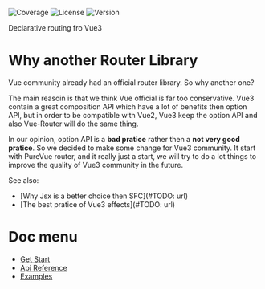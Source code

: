 ![Coverage](https://img.shields.io/coveralls/github/pure-vue/router)
![License](https://img.shields.io/npm/l/@pure-vue/router)
![Version](https://img.shields.io/npm/v/@pure-vue/router)

Declarative routing fro Vue3

# Why another Router Library

Vue community already had an official router library. So why another one?

The main reasoin is that we think Vue official is far too conservative. Vue3 contain a great composition API which have a lot of benefits then option API, but in order to be compatible with Vue2, Vue3 keep the option API and also Vue-Router will do the same thing.

In our opinion, option API is a **bad pratice** rather then a **not very good pratice**. So we decided to make some change for Vue3 community. It start with PureVue router, and it really just a start, we will try to do a lot things to improve the quality of Vue3 community in the future.

See also:

-   [Why Jsx is a better choice then SFC](#TODO: url)
-   [The best pratice of Vue3 effects](#TODO: url)

# Doc menu

-   [Get Start](./tree/master/docs/en/get-start)
-   [Api Reference](./tree/master/docs/en/api-reference)
-   [Examples](./tree/master/docs/en/example)
